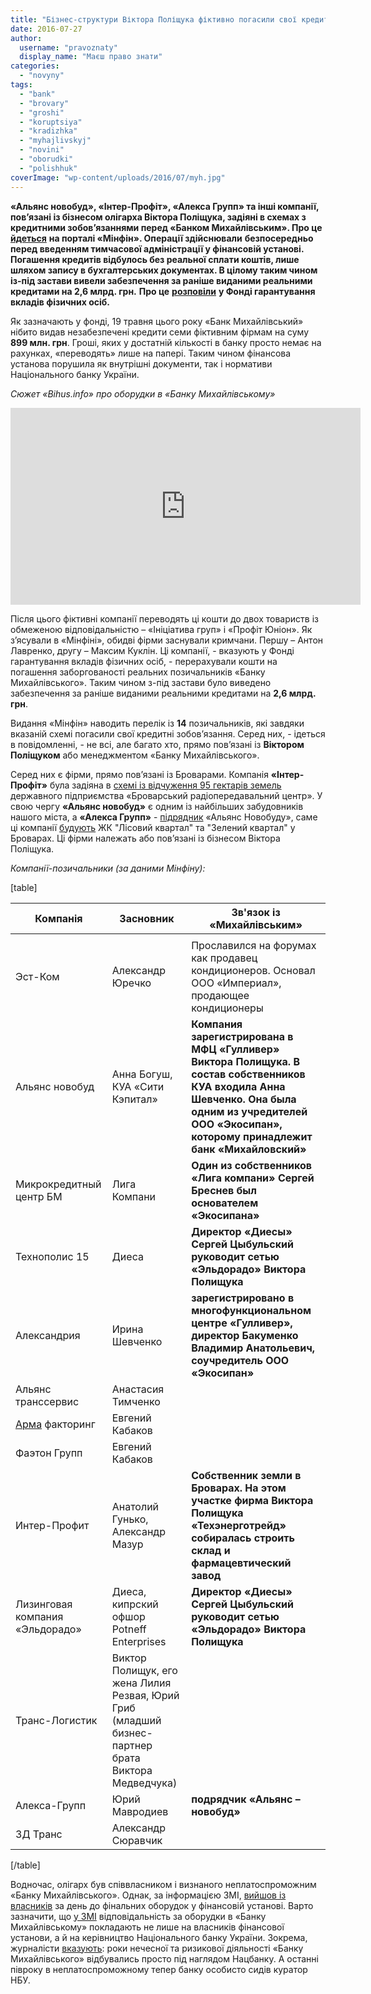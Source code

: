 ```yaml
---
title: "Бізнес-структури Віктора Поліщука фіктивно погасили свої кредитні зобов’язання, – «Мінфін»"
date: 2016-07-27
author: 
  username: "pravoznaty"
  display_name: "Маєш право знати"
categories: 
  - "novyny"
tags: 
  - "bank"
  - "brovary"
  - "groshi"
  - "koruptsiya"
  - "kradizhka"
  - "myhajlivskyj"
  - "novini"
  - "oborudki"
  - "polishhuk"
coverImage: "wp-content/uploads/2016/07/myh.jpg"
---
```


**«Альянс новобуд», «Інтер-Профіт», «Алекса Групп» та інші компанії, пов’язані із бізнесом олігарха Віктора Поліщука, задіяні в схемах з кредитними зобов’язаннями перед «Банком Михайлівським». Про це** [**йдеться**](http://minfin.com.ua/2016/07/21/22223376/) **на порталі «Мінфін». Операції здійснювали** **безпосередньо перед введенням тимчасової адміністрації у фінансовій установі. Погашення кредитів відбулось без реальної сплати коштів, лише шляхом запису в бухгалтерських документах. В цілому таким чином із-під застави вивели забезпечення за раніше виданими реальними кредитами на 2,6 млрд. грн.** **Про це** [**розповіли**](http://www.fg.gov.ua/not-paying/liquidation/171-pat-bank-mykhaylivskyy/5053-skhemy-z-vydacheiu-ta-pohashenniam-kredytiv-u-pat-bank-mykhailivskyi-zdiisniuvalys-bez-koshtiv-a-vykliuchno-zapysamy-u-bukhhalterskykh-dokumentakh) **у Фонді гарантування вкладів фізичних осіб.**

Як зазначають у фонді, 19 травня цього року «Банк Михайлівський» нібито видав незабезпечені кредити семи фіктивним фірмам на суму **899 млн. грн**. Гроші, яких у достатній кількості в банку просто немає на рахунках, «переводять» лише на папері. Таким чином фінансова установа порушила як внутрішні документи, так і нормативи Національного банку України.

_Сюжет «Bihus.info» про оборудки в «Банку Михайлівському»_

<iframe src="https://www.youtube.com/embed/nOBirEIpX-c" width="560" height="315" frameborder="0" allowfullscreen="allowfullscreen"></iframe>

Після цього фіктивні компанії переводять ці кошти до двох товариств із обмеженою відповідальністю – «Ініціатива груп» і «Профіт Юніон». Як з’ясували в «Мінфіні», обидві фірми заснували кримчани. Першу – Антон Лавренко, другу – Максим Куклін. Ці компанії, - вказують у Фонді гарантування вкладів фізичних осіб, - перерахували кошти на погашення заборгованості реальних позичальників «Банку Михайлівського». Таким чином з-під застави було виведено забезпечення за раніше виданими реальними кредитами на **2,6 млрд. грн**.

Видання «Мінфін» наводить перелік із **14** позичальників, які завдяки вказаній схемі погасили свої кредитні зобов’язання. Серед них, - ідеться в повідомленні, - не всі, але багато хто, прямо пов’язані із **Віктором Поліщуком** або менеджментом «Банку Михайлівського».

Серед них є фірми, прямо пов’язані із Броварами. Компанія **«Інтер-Профіт»** була задіяна в [схемі із відчуження 95 гектарів земель](https://mpz.brovary.org/rik-radio-abo-zemli-groshi-dva-sudi-brovarska-tragikomediya-na-dvi-diyi/) державного підприємства «Броварський радіопередавальний центр». У свою чергу **«Альянс новобуд»** є одним із найбільших забудовників нашого міста, а **«Алекса Групп»** - [підрядник](http://l-kvartal.com.ua/ua/about/genpodryadchik/) «Альянс Новобуду», саме ці компанії [будують](http://l-kvartal.com.ua/ua/about/zastroyshchik/) ЖК "Лісовий квартал" та "Зелений квартал" у Броварах. Ці фірми належать або пов’язані із бізнесом Віктора Поліщука.

_Компанії-позичальники (за даними Мінфіну):_

\[table\]

| **Компанія** | **Засновник** | **Зв'язок із «Михайлівським»** |
| --- | --- | --- |
|  |  |  |
| Эст-Ком | Александр Юречко | Прославился на форумах как продавец кондиционеров. Основал ООО «Империал», продающее кондиционеры |
| Альянс новобуд | Анна Богуш, КУА «Сити Кэпитал» | **Компания зарегистрирована в МФЦ «Гулливер» Виктора Полищука. В состав собственников КУА входила Анна Шевченко. Она была одним из учредителей ООО «Экосипан», которому принадлежит банк «Михайловский»** |
| Микрокредитный центр БМ | Лига Компани | **Один из собственников «Лига компани» Сергей Бреснев был основателем «Экосипана»** |
| Технополис 15 | Диеса | **Директор «Диесы» Сергей Цыбульский руководит сетью «Эльдорадо» Виктора Полищука** |
| Александрия | Ирина Шевченко | **зарегистрировано в многофункциональном центре «Гулливер», директор Бакуменко Владимир Анатольевич, соучредитель ООО «Экосипан»** |
| Альянс транссервис | Анастасия Тимченко |  |
| [Арма](http://minfin.com.ua/insurance/company/arma-ic/) факторинг | Евгений Кабаков |  |
| Фаэтон Групп | Евгений Кабаков |  |
| Интер-Профит | Анатолий Гунько, Александр Мазур | **Собственник земли в Броварах. На этом участке фирма Виктора Полищука «Техэнерготрейд» собиралась строить склад и фармацевтический завод** |
| Лизинговая компания «Эльдорадо» | Диеса, кипрский офшор Potneff Enterprises | **Директор «Диесы» Сергей Цыбульский руководит сетью «Эльдорадо» Виктора Полищука** |
| Транс-Логистик | Виктор Полищук, его жена Лилия Резвая, Юрий Гриб (младший бизнес-партнер брата Виктора Медведчука) |  |
| Алекса-Групп | Юрий Мавродиев | **подрядчик «Альянс –новобуд»** |
| 3Д Транс | Александр Сюравчик |  |

\[/table\]

Водночас, олігарх був співвласником і визнаного неплатоспроможним «Банку Михайлівського». Однак, за інформацією ЗМІ, [вийшов із власників](https://www.youtube.com/watch?v=nOBirEIpX-c) за день до фінальних оборудок у фінансовій установі. Варто зазначити, що [у ЗМІ](https://www.youtube.com/watch?v=l4ZB4qN1qiQ) відповідальність за оборудки в «Банку Михайлівському» покладають не лише на власників фінансової установи, а й на керівництво Національного банку України. Зокрема, журналісти [вказують](https://www.youtube.com/watch?v=nOBirEIpX-c): роки нечесної та ризикової діяльності «Банку Михайлівського» відбувались просто під наглядом Нацбанку. А останні півроку в неплатоспроможному тепер банку особисто сидів куратор НБУ.
